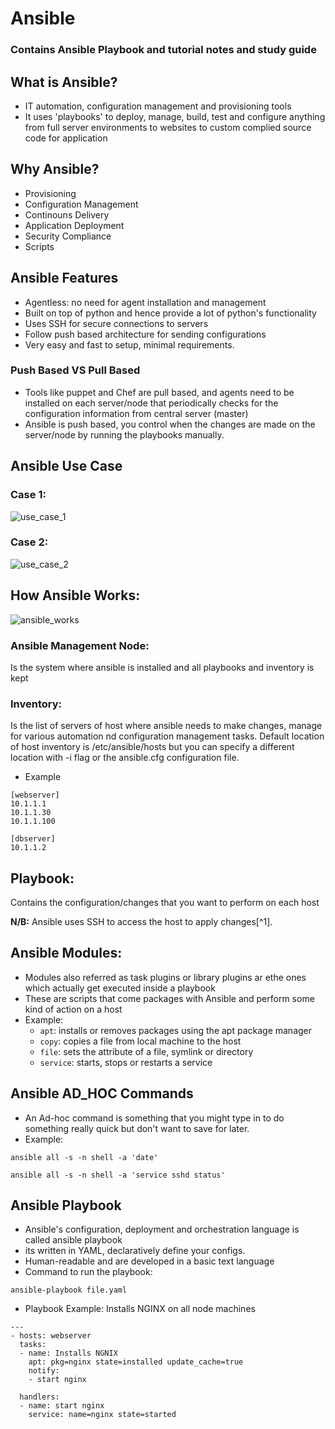# Ansible
### Contains Ansible Playbook and tutorial notes and study guide

## What is Ansible?
* IT automation, configuration management and provisioning tools
* It uses 'playbooks' to deploy, manage, build, test and configure anything from full server environments to websites to custom complied source code for application

## Why Ansible?
* Provisioning
* Configuration Management
* Continouns Delivery
* Application Deployment
* Security Compliance
* Scripts

## Ansible Features
- Agentless: no need for agent installation and management
- Built on top of python and hence provide a lot of python's functionality
- Uses SSH for secure connections to servers
- Follow push based architecture for sending configurations
- Very easy and fast to setup, minimal requirements.

### Push Based VS Pull Based
- Tools like puppet and Chef are pull based, and agents need to be installed on each server/node that periodically checks for the configuration information from central server (master)
- Ansible is push based, you control when the changes are made on the server/node by running the playbooks manually.

## Ansible Use Case

### Case 1:

![use_case_1](https://user-images.githubusercontent.com/101114171/215788946-0f54ea7f-3a8f-44e8-9802-c65323222461.png)
 
### Case 2:

![use_case_2](https://user-images.githubusercontent.com/101114171/215789024-5c27f4c8-3580-48ec-80c9-1cf5f42d6cf5.png)

## How Ansible Works:

![ansible_works](https://user-images.githubusercontent.com/101114171/215789104-a01748fa-cd69-4d4b-9b31-3d641c706dd3.jpg)
 
### Ansible Management Node:
   Is the system where ansible is installed and all playbooks and inventory is kept

### Inventory:
   Is the list of servers of host where ansible needs to make changes, manage for various automation nd configuration management tasks.
   Default location of host inventory is /etc/ansible/hosts but you can specify a different location with -i flag or the ansible.cfg configuration file.

   - Example

```
[webserver]
10.1.1.1
10.1.1.30
10.1.1.100

[dbserver]
10.1.1.2
```

## Playbook:
   Contains the configuration/changes that you want to perform on each host

**N/B:** Ansible uses SSH to access the host to apply changes[^1].

## Ansible Modules:
- Modules also referred as task plugins or library plugins ar ethe ones which actually get executed inside a playbook
- These are scripts that come packages with Ansible and perform some kind of action on a host
- Example:
    - `apt`: installs or removes packages using the apt package manager
    - `copy`: copies a file from local machine to the host
    - `file`: sets the attribute of a file, symlink or directory
    - `service`: starts, stops or restarts a service

## Ansible AD_HOC Commands
- An Ad-hoc command is something that you might type in to do something really quick but don't want to save for later.
- Example:
 ```
ansible all -s -n shell -a 'date'
```
 ```
ansible all -s -n shell -a 'service sshd status'
 ```

## Ansible Playbook
- Ansible's configuration, deployment and orchestration language is called ansible playbook
- its written in YAML, declaratively define your configs. 
- Human-readable and are developed in a basic text language
- Command to run the playbook:
```       
ansible-playbook file.yaml
```

- Playbook Example: Installs NGINX on all node machines

```
---
- hosts: webserver
  tasks:
  - name: Installs NGNIX
    apt: pkg=nginx state=installed update_cache=true
    notify:
    - start nginx

  handlers:
  - name: start nginx
    service: name=nginx state=started
```
